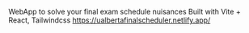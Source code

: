 WebApp to solve your final exam schedule nuisances
Built with Vite + React, Tailwindcss
https://ualbertafinalscheduler.netlify.app/
